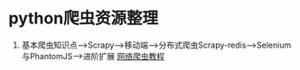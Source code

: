 # python爬虫资源整理

1. 基本爬虫知识点-->Scrapy-->移动端-->分布式爬虫Scrapy-redis-->Selenium与PhantomJS-->进阶扩展
[网络爬虫教程](https://piaosanlang.gitbooks.io/spiders/content/)
